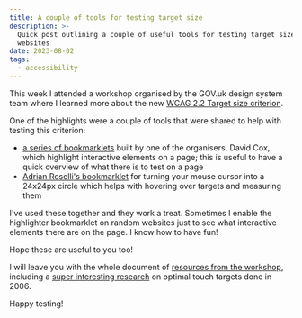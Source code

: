 ```yaml
---
title: A couple of tools for testing target size
description: >-
  Quick post outlining a couple of useful tools for testing target sizes on
  websites
date: 2023-08-02
tags:
  - accessibility
---
```


This week I attended a workshop organised by the GOV.uk design system team where I learned more about the new [WCAG 2.2 Target size criterion](https://www.w3.org/TR/WCAG22/#target-size-minimum).

One of the highlights were a couple of tools that were shared to help with testing this criterion:

* [a series of bookmarklets](https://accessibility-tools.github.io/target-size-highlighter/) built by one of the organisers, David Cox, which highlight interactive elements on a page; this is useful to have a quick overview of what there is to test on a page
* [Adrian Roselli's bookmarklet](https://codepen.io/aardrian/pen/rNqdJyO) for turning your mouse cursor into a 24x24px circle which helps with hovering over targets and measuring them

I've used these together and they work a treat. Sometimes I enable the highlighter bookmarklet on random websites just to see what interactive elements there are on the page. I know how to have fun!

Hope these are useful to you too!

I will leave you with the whole document of [resources from the workshop](https://www.cs.umd.edu/hcil/trs/2006-11/2006-11.htm), including a [super interesting research](https://www.cs.umd.edu/hcil/trs/2006-11/2006-11.htm) on optimal touch targets done in 2006.

Happy testing!
